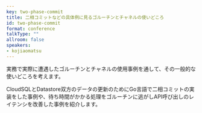 ```yaml
---
key: two-phase-commit
title: 二相コミットなどの具体例に見るゴルーチンとチャネルの使いどころ
id: two-phase-commit
format: conference
talkType: ""
allroom: false
speakers:
- kojiaomatsu
---
```

実務で実際に遭遇したゴルーチンとチャネルの使用事例を通して、その一般的な使いどころを考えます。

CloudSQLとDatastore双方のデータの更新のためにGo言語で二相コミットの実装をした事例や、待ち時間がかかる処理をゴルーチンに逃がしAPI呼び出しのレイテンシを改善した事例を紹介します。
